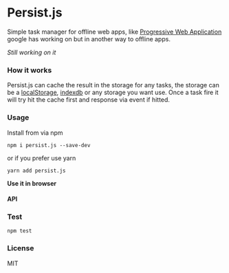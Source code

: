 # Persist.js

Simple task manager for offline web apps, like [Progressive Web Application](https://developers.google.com/web/progressive-web-apps/) google has working on but in another way to offline apps.

*Still working on it*

### How it works

Persist.js can cache the result in the storage for any tasks, the storage can be a [localStorage](https://developer.mozilla.org/en/docs/Web/API/Window/localStorage), [indexdb](https://developer.mozilla.org/en/docs/Web/API/IndexedDB_API) or any storage you want use. Once a task fire it will try hit the cache first and response via event if hitted.

### Usage

Install from via npm
```
npm i persist.js --save-dev

```
or if you prefer use yarn
```
yarn add persist.js

```

**Use it in browser**


#### API



### Test
 

```
npm test
```

### License

MIT


